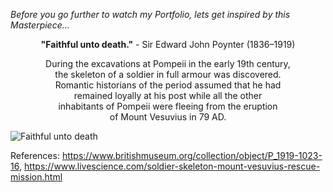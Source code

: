 _Before you go further to watch my Portfolio, lets get inspired by this Masterpiece..._

<center>

 **"Faithful unto death."** - Sir Edward John Poynter (1836–1919)

   During the excavations at Pompeii in the early 19th century,  
   the skeleton of a soldier in full armour was discovered.  
   Romantic historians of the period assumed that he had  
  remained loyally at his post while all the other  
 inhabitants of Pompeii were fleeing from the eruption  
of Mount Vesuvius in 79 AD.  


</center>

![Faithful unto death](https://i.postimg.cc/XNrSKRs4/Bildschirmfoto-2025-03-04-um-00-40-23.png)

References: https://www.britishmuseum.org/collection/object/P_1919-1023-16, https://www.livescience.com/soldier-skeleton-mount-vesuvius-rescue-mission.html
